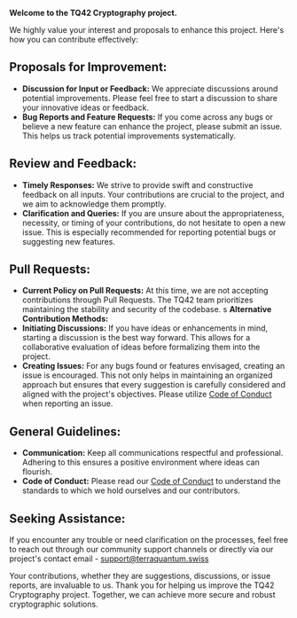 **Welcome to the TQ42 Cryptography project.**

We highly value your interest and proposals to enhance this project. Here's how you can contribute effectively:

## Proposals for Improvement:
- **Discussion for Input or Feedback:** We appreciate discussions around potential improvements. Please feel free to start a discussion to share your innovative ideas or feedback.
- **Bug Reports and Feature Requests:** If you come across any bugs or believe a new feature can enhance the project, please submit an issue. This helps us track potential improvements systematically.
## Review and Feedback:
- **Timely Responses:** We strive to provide swift and constructive feedback on all inputs. Your contributions are crucial to the project, and we aim to acknowledge them promptly.
- **Clarification and Queries:** If you are unsure about the appropriateness, necessity, or timing of your contributions, do not hesitate to open a new issue. This is especially recommended for reporting potential bugs or suggesting new features.

## Pull Requests:
-  **Current Policy on Pull Requests:** At this time, we are not accepting contributions through Pull Requests. The TQ42 team prioritizes maintaining the stability and security of the codebase.
s
**Alternative Contribution Methods:**
- **Initiating Discussions:** If you have ideas or enhancements in mind, starting a discussion is the best way forward. This allows for a collaborative evaluation of ideas before formalizing them into the project.
- **Creating Issues:** For any bugs found or features envisaged, creating an issue is encouraged. This not only helps in maintaining an organized approach but ensures that every suggestion is carefully considered and aligned with the project's objectives. Please utilize [Code of Conduct](https://github.com/terra-quantum-public/tq42-pqc-oss/tree/main/CODE_OF_CONDUCT.md) when reporting an issue.

## General Guidelines:
- **Communication:** Keep all communications respectful and professional. Adhering to this ensures a positive environment where ideas can flourish.
- **Code of Conduct:** Please read our [Code of Conduct](https://github.com/terra-quantum-public/tq42-pqc-oss/tree/main/CODE_OF_CONDUCT.md) to understand the standards to which we hold ourselves and our contributors.

## Seeking Assistance:
If you encounter any trouble or need clarification on the processes, feel free to reach out through our community support channels or directly via our project's contact email - support@terraquantum.swiss

Your contributions, whether they are suggestions, discussions, or issue reports, are invaluable to us. Thank you for helping us improve the TQ42 Cryptography project. Together, we can achieve more secure and robust cryptographic solutions.
